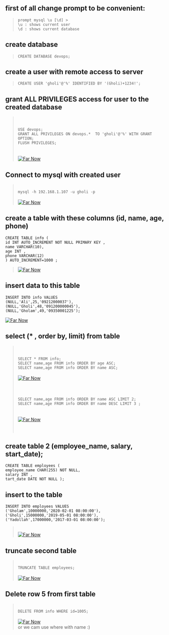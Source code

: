 ## first of all change prompt to be convenient:
  > `prompt mysql \u [\d] > `</br>
  > `\u : shows current user `</br>
  > `\d : shows current database` </br>
## create database
  > `CREATE DATABASE devops;`
## create a user with remote access to server
  > `CREATE USER 'gholi'@'%' IDENTIFIED BY '(Gholi)+1234!';`
## grant ALL PRIVILEGES access for user to the created database
> </br></br>`USE devops;`</br>
> `GRANT ALL PRIVILEGES ON devops.*  TO 'gholi'@'%' WITH GRANT OPTION;`</br>
> `FLUSH PRIVILEGES;`</br></br></br>
> [![Far Now](https://github.com/alimehr75/Devops_Challanges/blob/main/mysql_task/1.png?raw=true)](https://github.com/alimehr75/Devops_Challanges/blob/main/mysql_task/1.png)


## Connect to mysql with created user 
  > </br>`mysql -h 192.168.1.107 -u gholi -p ` </br></br>
  > [![Far Now](https://github.com/alimehr75/Devops_Challanges/blob/main/mysql_task/2.png?raw=true)](https://github.com/alimehr75/Devops_Challanges/blob/main/mysql_task/2.png)

## create a table with these columns (id, name, age, phone)
  ```
  CREATE TABLE info ( 
  id INT AUTO_INCREMENT NOT NULL PRIMARY KEY ,
  name VARCHAR(10), 
  age INT , 
  phone VARCHAR(12) 
  ) AUTO_INCREMENT=1000 ; 
  ``` 
  > [![Far Now](https://github.com/alimehr75/Devops_Challanges/blob/main/mysql_task/4.png?raw=true)](https://github.com/alimehr75/Devops_Challanges/blob/main/mysql_task/4.png)
## insert data to this table 
  ```
  INSERT INTO info VALUES 
  (NULL,'Ali',25,'09212000037'),
  (NULL,'Gholi',48,'091200000045'), 
  (NULL,'Gholam',49,'09350001225');
  ```
  [![Far Now](https://github.com/alimehr75/Devops_Challanges/blob/main/mysql_task/5.png?raw=true)](https://github.com/alimehr75/Devops_Challanges/blob/main/mysql_task/5.png)

## select (* , order by, limit) from table
  > </br></br> `SELECT * FROM info;`</br>
  > `SELECT name,age FROM info ORDER BY age ASC; `</br>
  > `SELECT name,age FROM info ORDER BY name ASC;`</br></br>
  [![Far Now](https://github.com/alimehr75/Devops_Challanges/blob/main/mysql_task/6.png?raw=true)](https://github.com/alimehr75/Devops_Challanges/blob/main/mysql_task/6.png)</br></br></br></br>
  > `SELECT name,age FROM info ORDER BY name ASC LIMIT 2;` </br>
  > `SELECT name,age FROM info ORDER BY name DESC LIMIT 3 ;` </br></br></br>
  [![Far Now](https://github.com/alimehr75/Devops_Challanges/blob/main/mysql_task/7.png?raw=true)](https://github.com/alimehr75/Devops_Challanges/blob/main/mysql_task/7.png)</br></br></br>
## create table 2 (employee_name, salary, start_date);
```
CREATE TABLE employees ( 
employee_name CHAR(255) NOT NULL, 
salary INT , 
tart_date DATE NOT NULL );
```


## insert to the table
```
INSERT INTO employees VALUES 
('Gholam',10000000,'2020-02-01 08:00:00'),
('Gholi',15000000,'2019-05-01 08:00:00'),
('Yadollah',17000000,'2017-03-01 08:00:00');
```
> </br>[![Far Now](https://github.com/alimehr75/Devops_Challanges/blob/main/mysql_task/8.png?raw=true)](https://github.com/alimehr75/Devops_Challanges/blob/main/mysql_task/8.png)

## truncate second table
  > </br>`TRUNCATE TABLE employees; `</br>
  > </br> [![Far Now](https://github.com/alimehr75/Devops_Challanges/blob/main/mysql_task/9.png?raw=true)](https://github.com/alimehr75/Devops_Challanges/blob/main/mysql_task/9.png)


## Delete row 5 from first table
  > </br>`DELETE FROM info WHERE id=1005;` </br>
  > </br> [![Far Now](https://github.com/alimehr75/Devops_Challanges/blob/main/mysql_task/10.png?raw=true)](https://github.com/alimehr75/Devops_Challanges/blob/main/mysql_task/10.png)</br>
  > or we cam use where with name :)
